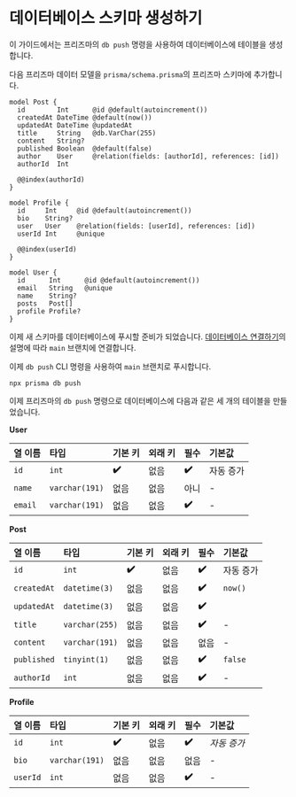 # 데이터베이스 스키마 생성하기

이 가이드에서는 프리즈마의 `db push` 명령을 사용하여 데이터베이스에 테이블을 생성합니다.

다음 프리즈마 데이터 모델을 `prisma/schema.prisma`의 프리즈마 스키마에 추가합니다.

```tsx
model Post {
  id        Int      @id @default(autoincrement())
  createdAt DateTime @default(now())
  updatedAt DateTime @updatedAt
  title     String   @db.VarChar(255)
  content   String?
  published Boolean  @default(false)
  author    User     @relation(fields: [authorId], references: [id])
  authorId  Int

  @@index(authorId)
}

model Profile {
  id     Int     @id @default(autoincrement())
  bio    String?
  user   User    @relation(fields: [userId], references: [id])
  userId Int     @unique

  @@index(userId)
}

model User {
  id      Int      @id @default(autoincrement())
  email   String   @unique
  name    String?
  posts   Post[]
  profile Profile?
}
```

이제 새 스키마를 데이터베이스에 푸시할 준비가 되었습니다. [데이터베이스 연결하기](https://www.prisma.io/docs/getting-started/setup-prisma/start-from-scratch/relational-databases/connect-your-database-typescript-planetscale)의 설명에 따라 `main` 브랜치에 연결합니다.

이제 `db push` CLI 명령을 사용하여 `main` 브랜치로 푸시합니다.

```shell
npx prisma db push
```

이제 프리즈마의 `db push` 명령으로 데이터베이스에 다음과 같은 세 개의 테이블을 만들었습니다.

**User**

| 열 이름 | 타입           | 기본 키 | 외래 키 | 필수  | 기본값    |
| :------ | :------------- | :------ | :------ | :---- | :-------- |
| `id`    | `int`          | **✔️**   | 없음    | **✔️** | 자동 증가 |
| `name`  | `varchar(191)` | 없음    | 없음    | 아니  | -         |
| `email` | `varchar(191)` | 없음    | 없음    | **✔️** | -         |

**Post**

| 열 이름     | 타입           | 기본 키 | 외래 키 | 필수  | 기본값    |
| :---------- | :------------- | :------ | :------ | :---- | :-------- |
| `id`        | `int`          | **✔️**   | 없음    | **✔️** | 자동 증가 |
| `createdAt` | `datetime(3)`  | 없음    | 없음    | **✔️** | `now()`   |
| `updatedAt` | `datetime(3)`  | 없음    | 없음    | **✔️** |           |
| `title`     | `varchar(255)` | 없음    | 없음    | **✔️** | -         |
| `content`   | `varchar(191)` | 없음    | 없음    | 없음  | -         |
| `published` | `tinyint(1)`   | 없음    | 없음    | **✔️** | `false`   |
| `authorId`  | `int`          | 없음    | 없음    | **✔️** | -         |

**Profile**

| 열 이름  | 타입           | 기본 키 | 외래 키 | 필수  | 기본값      |
| :------- | :------------- | :------ | :------ | :---- | :---------- |
| `id`     | `int`          | **✔️**   | 없음    | **✔️** | *자동 증가* |
| `bio`    | `varchar(191)` | 없음    | 없음    | 없음  | -           |
| `userId` | `int`          | 없음    | 없음    | **✔️** | -           |

